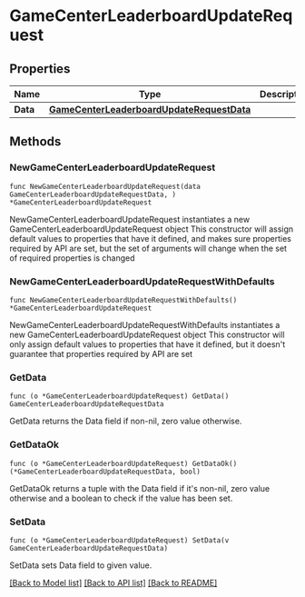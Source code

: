 # GameCenterLeaderboardUpdateRequest

## Properties

Name | Type | Description | Notes
------------ | ------------- | ------------- | -------------
**Data** | [**GameCenterLeaderboardUpdateRequestData**](GameCenterLeaderboardUpdateRequestData.md) |  | 

## Methods

### NewGameCenterLeaderboardUpdateRequest

`func NewGameCenterLeaderboardUpdateRequest(data GameCenterLeaderboardUpdateRequestData, ) *GameCenterLeaderboardUpdateRequest`

NewGameCenterLeaderboardUpdateRequest instantiates a new GameCenterLeaderboardUpdateRequest object
This constructor will assign default values to properties that have it defined,
and makes sure properties required by API are set, but the set of arguments
will change when the set of required properties is changed

### NewGameCenterLeaderboardUpdateRequestWithDefaults

`func NewGameCenterLeaderboardUpdateRequestWithDefaults() *GameCenterLeaderboardUpdateRequest`

NewGameCenterLeaderboardUpdateRequestWithDefaults instantiates a new GameCenterLeaderboardUpdateRequest object
This constructor will only assign default values to properties that have it defined,
but it doesn't guarantee that properties required by API are set

### GetData

`func (o *GameCenterLeaderboardUpdateRequest) GetData() GameCenterLeaderboardUpdateRequestData`

GetData returns the Data field if non-nil, zero value otherwise.

### GetDataOk

`func (o *GameCenterLeaderboardUpdateRequest) GetDataOk() (*GameCenterLeaderboardUpdateRequestData, bool)`

GetDataOk returns a tuple with the Data field if it's non-nil, zero value otherwise
and a boolean to check if the value has been set.

### SetData

`func (o *GameCenterLeaderboardUpdateRequest) SetData(v GameCenterLeaderboardUpdateRequestData)`

SetData sets Data field to given value.



[[Back to Model list]](../README.md#documentation-for-models) [[Back to API list]](../README.md#documentation-for-api-endpoints) [[Back to README]](../README.md)


